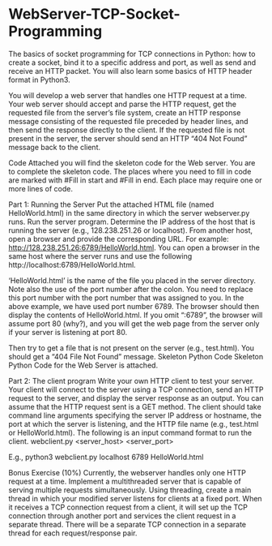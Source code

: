 # WebServer-TCP-Socket-Programming
The basics of socket programming for TCP connections in Python: how to create a socket, bind it to a specific address and port, as well as send and receive an HTTP packet. You will also learn some basics of HTTP header format in Python3.

You will develop a web server that handles one HTTP request at a time. Your web server should accept and parse the HTTP request, get the requested file from the server’s file system, create an HTTP response message consisting of the requested file preceded by header lines, and then send the response directly to the client. If the requested file is not present in the server, the server should send an HTTP “404 Not Found” message back to the client.

Code
Attached you will find the skeleton code for the Web server. You are to complete the skeleton code. The places where you need to fill in code are marked with #Fill in start and #Fill in end. Each place may require one or more lines of code.

Part 1: Running the Server
Put the attached HTML file (named HelloWorld.html) in the same directory in which the server webserver.py runs. Run the server program. Determine the IP address of the host that is running the server (e.g., 128.238.251.26 or localhost). From another host, open a browser and provide the corresponding URL. For example: http://128.238.251.26:6789/HelloWorld.html. You can open a browser in the same host where the server runs and use the following http://localhost:6789/HelloWorld.html.

‘HelloWorld.html’ is the name of the file you placed in the server directory. Note also the use of the port number after the colon. You need to replace this port number with the port number that was assigned to you. In the above example, we have used port number 6789. The browser should then display the contents of HelloWorld.html. If you omit “:6789”, the browser will assume port 80 (why?), and you will get the web page from the server only if your server is listening at port 80.

Then try to get a file that is not present on the server (e.g., test.html). You should get a “404 File Not Found” message.
Skeleton Python Code
Skeleton Python Code for the Web Server is attached.

Part 2: The client program
Write your own HTTP client to test your server. Your client will connect to the server using a TCP connection, send an HTTP request to the server, and display the server response as an output. You can assume that the HTTP request sent is a GET method. The client should take command line arguments specifying the server IP address or hostname, the port at which the server is listening, and the HTTP file name (e.g., test.html or HelloWorld.html). The following is an input command format to run the client. webclient.py <server_host> <server_port> <filename>

E.g.,
python3 webclient.py localhost 6789 HelloWorld.html

Bonus Exercise (10%)
Currently, the webserver handles only one HTTP request at a time. Implement a multithreaded server that is capable of serving multiple requests simultaneously. Using threading, create a main thread in which your modified server listens for clients at a fixed port. When it receives a TCP connection request from a client, it will set up the TCP connection through another port and services the client request in a separate thread. There will be a separate TCP connection in a separate thread for each request/response pair.
